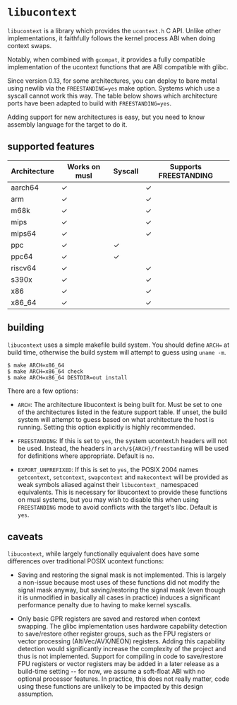 # `libucontext`

`libucontext` is a library which provides the `ucontext.h` C API.  Unlike other implementations,
it faithfully follows the kernel process ABI when doing context swaps.

Notably, when combined with `gcompat`, it provides a fully compatible implementation of the ucontext
functions that are ABI compatible with glibc.

Since version 0.13, for some architectures, you can deploy to bare metal using newlib via the
`FREESTANDING=yes` make option.  Systems which use a syscall cannot work this way.  The table
below shows which architecture ports have been adapted to build with `FREESTANDING=yes`.

Adding support for new architectures is easy, but you need to know assembly language for the
target to do it.


## supported features

| Architecture | Works on musl | Syscall | Supports FREESTANDING |
|--------------|---------------|---------|-----------------------|
|    aarch64   | ✓             |         | ✓                     |
|      arm     | ✓             |         | ✓                     |
|     m68k     | ✓             |         | ✓                     |
|     mips     | ✓             |         | ✓                     |
|    mips64    | ✓             |         | ✓                     |
|      ppc     | ✓             | ✓       |                       |
|     ppc64    | ✓             | ✓       |                       |
|    riscv64   | ✓             |         | ✓                     |
|     s390x    | ✓             |         | ✓                     |
|      x86     | ✓             |         | ✓                     |
|    x86_64    | ✓             |         | ✓                     |


## building

`libucontext` uses a simple makefile build system.  You should define `ARCH=` at build time, otherwise
the build system will attempt to guess using `uname -m`.

```
$ make ARCH=x86_64
$ make ARCH=x86_64 check
$ make ARCH=x86_64 DESTDIR=out install
```

There are a few options:

* `ARCH`: The architecture libucontext is being built for.  Must be set to one of the architectures
  listed in the feature support table.  If unset, the build system will attempt to guess based on what
  architecture the host is running.  Setting this option explicitly is highly recommended.

* `FREESTANDING`: If this is set to `yes`, the system ucontext.h headers will not be used.  Instead,
  the headers in `arch/${ARCH}/freestanding` will be used for definitions where appropriate.
  Default is `no`.

* `EXPORT_UNPREFIXED`: If this is set to `yes`, the POSIX 2004 names `getcontext`, `setcontext`,
  `swapcontext` and `makecontext` will be provided as weak symbols aliased against their `libucontext_`
  namespaced equivalents.  This is necessary for libucontext to provide these functions on musl
  systems, but you may wish to disable this when using `FREESTANDING` mode to avoid conflicts with
  the target's libc.  Default is `yes`.


## caveats

`libucontext`, while largely functionally equivalent does have some differences over traditional POSIX
ucontext functions:

* Saving and restoring the signal mask is not implemented.  This is largely a non-issue because most
  uses of these functions did not modify the signal mask anyway, but saving/restoring the signal mask
  (even though it is unmodified in basically all cases in practice) induces a significant performance
  penalty due to having to make kernel syscalls.

* Only basic GPR registers are saved and restored when context swapping.  The glibc implementation uses
  hardware capability detection to save/restore other register groups, such as the FPU registers or
  vector processing (AltiVec/AVX/NEON) registers.  Adding this capability detection would significantly
  increase the complexity of the project and thus is not implemented.  Support for compiling in code to
  save/restore FPU registers or vector registers may be added in a later release as a build-time
  setting -- for now, we assume a soft-float ABI with no optional processor features.  In practice, this
  does not really matter, code using these functions are unlikely to be impacted by this design
  assumption.
